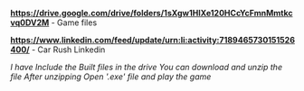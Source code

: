**https://drive.google.com/drive/folders/1sXgw1HlXe120HCcYcFmnMmtkcvq0DV2M** - Game files

**https://www.linkedin.com/feed/update/urn:li:activity:7189465730151526400/** - Car Rush Linkedin

*I have Include the Built files in the drive*
*You can download and unzip the file*
*After unzipping Open '.exe' file and play the game*
